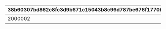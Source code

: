 |38b60307bd862c8fc3d9b671c15043b8c96d787be676f1770b4cc09bc2c09b47|1212e87fa35368686dc6162d5a1da56d22666b506b0f9f47f5d80c23c93991c4|533da3f5c53d9c1e2083e92851b6163d095a7758482101dd24524032b8ee753f|ac1e97dd75911547820bd72c3599030b8d090ce4a441fffee53a96c4ebcf9f9b|488fed6209849dc5c3994aba9f8da7464bfc4e2157af65377ac97a4c65b886c2|f8843dd33fa1d75a3d1fd4c9802e84421aa8dc8f743d700f8f25cdb53729eb64|e72f37f90658144f1824b62347b788803d6f33bbd280206e1cc2e5747b1d7e4a|578bb914b341402fbcfbfaca0af7d0718d4ab246f37dde96fe7c95dd28460db1|f31e99d13c190528e87fc68186e225c7b21c950a3703f8ced8243ce0068ad298|0122b43001950d1b212d761c27f987fba7c886219a8076b91aa43383974ae0e1|24d33e016be0fc1b41a92de93166e35bef44c903f32bf023ffc6ba9034e3af6d|bf7fcd360a6a79538b829c6a84c06733270e39c29b7826101f72b76d6d6677c9|
| --- | --- | --- | --- | --- | --- | --- | --- | --- | --- | --- | --- |
|2000002|9000003|2022/12/22 11:59:59|2023/01/09 11:59:59||終炎のエリュシオン|2022/12/23 11:59:59|3|2116006|2022/12/16 12:00:00|bgm_M643|2022/12/15 15:00:00|